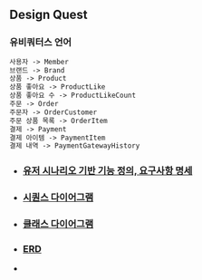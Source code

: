 ## Design Quest

### 유비쿼터스 언어
```markdown
사용자 -> Member
브랜드 -> Brand
상품 -> Product
상품 좋아요 -> ProductLike
상품 좋아요 수 -> ProductLikeCount
주문 -> Order
주문자 -> OrderCustomer
주문 상품 목록 -> OrderItem
결제 -> Payment
결제 아이템 -> PaymentItem
결제 내역 -> PaymentGatewayHistory
```

- ### [유저 시나리오 기반 기능 정의, 요구사항 명세](./01-requirements/README.md)
- ### [시퀀스 다이어그램](./02-sequence-diagrams/README.md)
- ### [클래스 다이어그램](./03-class-diagrams.md)
- ### [ERD](./04-erd.md)
- 